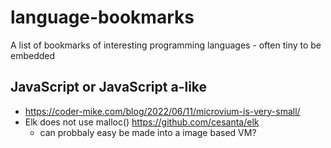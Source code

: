 # language-bookmarks
A list of bookmarks of interesting programming languages - often tiny to be embedded

## JavaScript or JavaScript a-like
- https://coder-mike.com/blog/2022/06/11/microvium-is-very-small/
- Elk does not use malloc() https://github.com/cesanta/elk
  - can probbaly easy be made into a image based VM?
